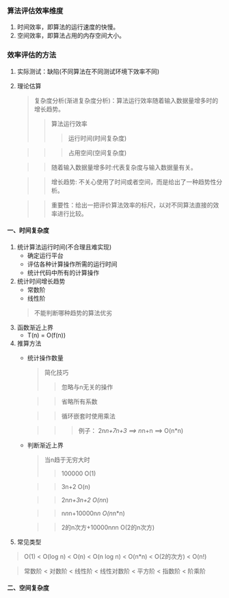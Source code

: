 ### 算法评估效率维度
1. 时间效率，即算法的运行速度的快慢。
2. 空间效率，即算法占用的内存空间大小。

### 效率评估的方法
1. 实际测试：缺陷(不同算法在不同测试环境下效率不同)
2. 理论估算
    > 复杂度分析(渐进复杂度分析)：算法运行效率随着输入数据量增多时的增长趋势。
    >> 算法运行效率
    >>> 运行时间(时间复杂度)

    >>> 占用空间(空间复杂度)

    >> 随着输入数据量增多时:代表复杂度与输入数据量有关。

    >> 增长趋势: 不关心使用了时间或者空间，而是给出了一种趋势性分析。

    >> 重要性：给出一把评价算法效率的标尺，以对不同算法直接的效率进行比较。

#### 一、时间复杂度
1. 统计算法运行时间(不合理且难实现)
    * 确定运行平台
    * 评估各种计算操作所需的运行时间
    * 统计代码中所有的计算操作
2. 统计时间增长趋势
    * 常数阶
    * 线性阶
    > 不能判断哪种趋势的算法优劣
3. 函数渐近上界
    * T(n) = O(f(n))
4. 推算方法
    * 统计操作数量
        > 简化技巧
        >> 忽略与n无关的操作
        
        >> 省略所有系数

        >> 循环嵌套时使用乘法

        >>> 例子： 2n*n+7n+3 ==> n*n+n ==> O(n*n)

    * 判断渐近上界
        > 当n趋于无穷大时
        >> 100000                     O(1)

        >> 3n+2                       O(n)
        
        >> 2n*n+3n+2                  O(n*n)
        
        >> n*n*n+10000n*n             O(n*n*n)
        
        >> 2的n次方+10000n*n*n        O(2的n次方)
5. 常见类型
> O(1) < O(log n) < O(n) < O(n log n) < O(n*n) < O(2的次方) < O(n!)

> 常数阶 < 对数阶 < 线性阶 < 线性对数阶 < 平方阶 < 指数阶 < 阶乘阶

#### 二、空间复杂度